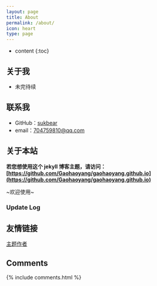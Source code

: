```yaml
---
layout: page
title: About
permalink: /about/
icon: heart
type: page
---
```


* content
{:toc}

## 关于我

   - 未完待续

## 联系我

* GitHub：[sukbear](https://github.com/sukbear)
* email：704759810@qq.com

## 关于本站

**若您想使用这个 jekyll 博客主题，请访问：[https://github.com/Gaohaoyang/gaohaoyang.github.io](https://github.com/Gaohaoyang/gaohaoyang.github.io)**

 ~欢迎使用~
 

### Update Log


## 友情链接

[主题作者](https://github.com/Gaohaoyang)

## Comments

{% include comments.html %}
